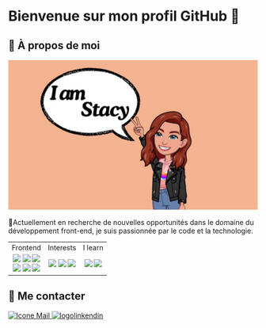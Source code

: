 # Bienvenue sur mon profil GitHub 👋
## 🌟 À propos de moi
<img src="img/I-am.jpg"/>

📖Actuellement en recherche de nouvelles opportunités dans le domaine du développement front-end, je suis passionnée par le code et la technologie. <br>




<div style="width: 100%; margin: 0 auto; text-align: center;">
    <table style="width: 100%;">
        <tr>
            <td>Frontend</td>
            <td>Interests</td>
            <td>I learn</td>
        </tr>
        <tr>
            <td>
                <img src="https://img.icons8.com/?size=100&id=20909&format=png&color=000000"/> 
                <img src="https://img.icons8.com/?size=100&id=QBqFNfPPB2Kx&format=png&color=000000"/> 
                <img src="https://img.icons8.com/?size=100&id=108784&format=png&color=000000"/> <br>
                <img src="https://img.icons8.com/?size=100&id=bzf0DqjXFHIW&format=png&color=000000"/>
                <img src="https://img.icons8.com/?size=100&id=21278&format=png&color=000000"/>
                <img src="https://img.icons8.com/?size=100&id=PndQWK6M1Hjo&format=png&color=000000"/>
            </td>
            <td>
                <img src="https://img.icons8.com/?size=100&id=54087&format=png&color=000000"/>  
                <img src="https://img.icons8.com/?size=100&id=20906&format=png&color=000000"/> 
                <img src="https://img.icons8.com/?size=100&id=9OGIyU8hrxW5&format=png&color=000000"/> 
            </td>
            <td>
                <img src="https://img.icons8.com/?size=100&id=uJM6fQYqDaZK&format=png&color=000000"/>
                <img src="https://img.icons8.com/?size=100&id=bzf0DqjXFHIW&format=png&color=000000"/>
            </td>
        </tr>
    </table>
</div>

## 🔗 Me contacter 
<a href="mailto:druartstacy@gmail.com">
    <img src="https://img.icons8.com/?size=100&id=63490&format=png&color=FD7E14" alt="Icone Mail" />
</a>
<a href="https://www.linkedin.com/in/stacy-druart/">
    <img src="https://img.icons8.com/?size=100&id=8808&format=png&color=FD7E14" alt="logolinkendin"/>
</a>

